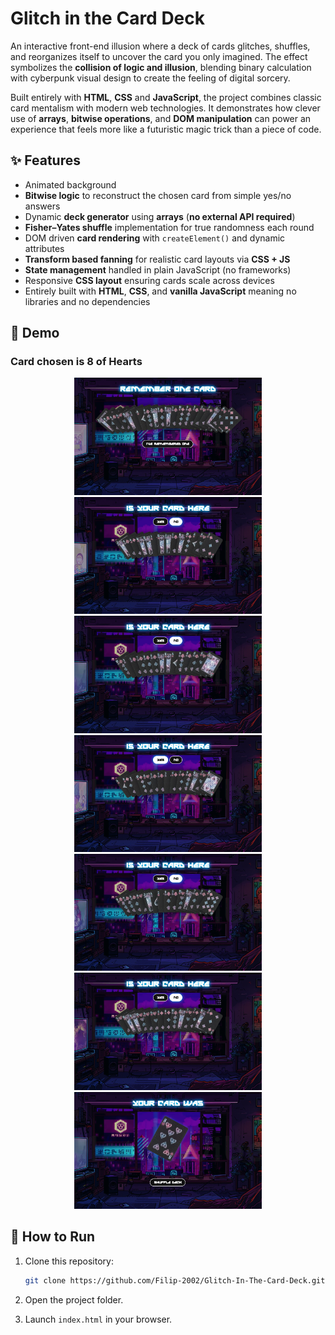 # Glitch in the Card Deck

An interactive front-end illusion where a deck of cards glitches, shuffles, and reorganizes itself to uncover the card you only imagined.
The effect symbolizes the **collision of logic and illusion**, blending binary calculation with cyberpunk visual design to create the feeling of digital sorcery.

Built entirely with **HTML**, **CSS** and **JavaScript**, the project combines classic card mentalism with modern web technologies.
It demonstrates how clever use of **arrays**, **bitwise operations**, and **DOM manipulation** can power an experience that feels more like a futuristic magic trick than a piece of code.


## ✨ Features
- Animated background
- **Bitwise logic** to reconstruct the chosen card from simple yes/no answers
- Dynamic **deck generator** using **arrays** (**no external API required**)
- **Fisher–Yates shuffle** implementation for true randomness each round
- DOM driven **card rendering** with `createElement()` and dynamic attributes
- **Transform based fanning** for realistic card layouts via **CSS + JS**
- **State management** handled in plain JavaScript (no frameworks)
- Responsive **CSS layout** ensuring cards scale across devices
- Entirely built with **HTML**, **CSS**, and **vanilla JavaScript** meaning no libraries and no dependencies

 
## 🎥 Demo

### Card chosen is **8 of Hearts**

<p align="center">
  <img src="demo/1.png" width="300">
  <img src="demo/2.png" width="300">
  <img src="demo/3.png" width="300">
  <br>
  <img src="demo/4.png" width="300">
  <img src="demo/5.png" width="300">
  <img src="demo/6.png" width="300">
  <br>
  <img src="demo/7.png" width="300">
</p>

## 🚀 How to Run

1. Clone this repository:
   ```bash
   git clone https://github.com/Filip-2002/Glitch-In-The-Card-Deck.git

2. Open the project folder.

3. Launch `index.html` in your browser.









